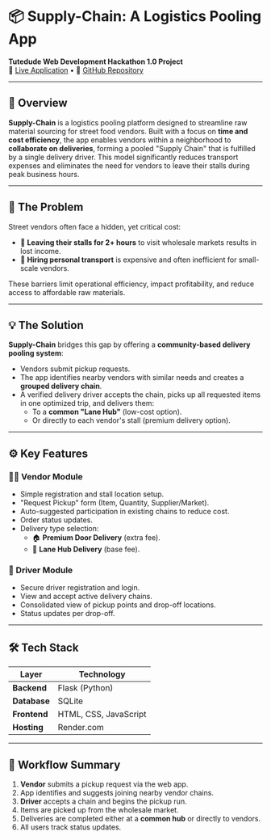 # 📦 Supply-Chain: A Logistics Pooling App

**Tutedude Web Development Hackathon 1.0 Project**  
🔗 [Live Application](https://supplychain-ry30.onrender.com) • 📁 [GitHub Repository](https://github.com/kanigai2005/Supplychain.git)

---

## 📌 Overview

**Supply-Chain** is a logistics pooling platform designed to streamline raw material sourcing for street food vendors. Built with a focus on **time and cost efficiency**, the app enables vendors within a neighborhood to **collaborate on deliveries**, forming a pooled "Supply Chain" that is fulfilled by a single delivery driver. This model significantly reduces transport expenses and eliminates the need for vendors to leave their stalls during peak business hours.

---

## 🧩 The Problem

Street vendors often face a hidden, yet critical cost:  
- 🚶 **Leaving their stalls for 2+ hours** to visit wholesale markets results in lost income.  
- 🚚 **Hiring personal transport** is expensive and often inefficient for small-scale vendors.

These barriers limit operational efficiency, impact profitability, and reduce access to affordable raw materials.

---

## 💡 The Solution

**Supply-Chain** bridges this gap by offering a **community-based delivery pooling system**:
- Vendors submit pickup requests.
- The app identifies nearby vendors with similar needs and creates a **grouped delivery chain**.
- A verified delivery driver accepts the chain, picks up all requested items in one optimized trip, and delivers them:
  - To a **common "Lane Hub"** (low-cost option).
  - Or directly to each vendor's stall (premium delivery option).

---

## ⚙️ Key Features

### 🧑‍🍳 Vendor Module
- Simple registration and stall location setup.
- "Request Pickup" form (Item, Quantity, Supplier/Market).
- Auto-suggested participation in existing chains to reduce cost.
- Order status updates.
- Delivery type selection:
  - 🏠 **Premium Door Delivery** (extra fee).
  - 🏬 **Lane Hub Delivery** (base fee).

### 🚚 Driver Module
- Secure driver registration and login.
- View and accept active delivery chains.
- Consolidated view of pickup points and drop-off locations.
- Status updates per drop-off.

---

## 🛠 Tech Stack

| Layer      | Technology           |
|------------|----------------------|
| **Backend** | Flask (Python)       |
| **Database** | SQLite              |
| **Frontend** | HTML, CSS, JavaScript |
| **Hosting** | Render.com           |

---

## 🔄 Workflow Summary

1. **Vendor** submits a pickup request via the web app.
2. App identifies and suggests joining nearby vendor chains.
3. **Driver** accepts a chain and begins the pickup run.
4. Items are picked up from the wholesale market.
5. Deliveries are completed either at a **common hub** or directly to vendors.
6. All users track status updates.


